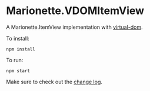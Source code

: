 Marionette.VDOMItemView
=================

A Marionette.ItemView implementation with [virtual-dom](https://github.com/Matt-Esch/virtual-dom).

To install:

```
npm install
```

To run:
```
npm start
```

Make sure to check out the [change log](changelog.md).

